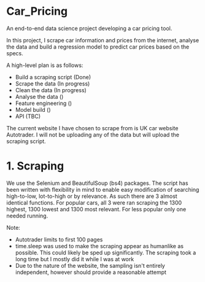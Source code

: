 # Car_Pricing
An end-to-end data science project developing a car pricing tool.

In this project, I scrape car information and prices from the internet, analyse the data and build a regression model to predict car prices based on the specs. 

A high-level plan is as follows: 

* Build a scraping script (Done)
* Scrape the data (In progress)
* Clean the data (In progress)
* Analyse the data ()
* Feature engineering ()
* Model build ()
* API (TBC)

The current website I have chosen to scrape from is UK car website Autotrader. I will not be uploading any of the data but will upload the scraping script. 

# 1. Scraping 

We use the Selenium and BeautifulSoup (bs4) packages. The script has been written with flexibility in mind to enable easy modification of searching high-to-low, lot-to-high or by relevance. As such there are 3 almost identical functions. For popular cars, all 3 were ran scraping the 1300 highest, 1300 lowest and 1300 most relevant. For less popular only one needed running. 

Note: 
* Autotrader limits to first 100 pages
* time.sleep was used to make the scraping appear as humanlike as possible. This could likely be sped up significantly. The scraping took a long time but I mostly did it while I was at work
* Due to the nature of the website, the sampling isn't entirely independent, however should provide a reasonable attempt
